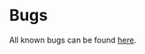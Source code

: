 # Bugs

All known bugs can be found [here](https://github.com/lestrato/badgepack/issues?q=is%3Aopen+is%3Aissue+label%3Abug).
